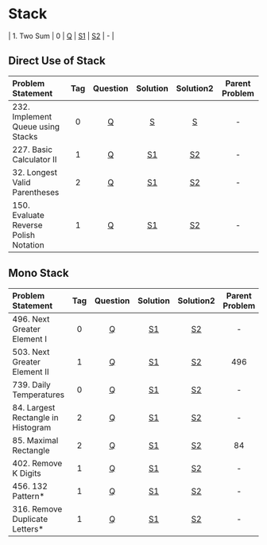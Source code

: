 # Stack

| 1. Two Sum        |  0  | [Q]() | [S1]() | [S2]() |       -        |

## Direct Use of Stack
| Problem Statement                     | Tag |                                     Question                                     |                                                      Solution                                                      |                                                      Solution2                                                       | Parent Problem |
|:--------------------------------------|:---:|:--------------------------------------------------------------------------------:|:------------------------------------------------------------------------------------------------------------------:|:--------------------------------------------------------------------------------------------------------------------:|:--------------:|
| 232. Implement Queue using Stacks     |  0  |   [Q](https://leetcode.com/problems/implement-queue-using-stacks/description/)   |    [S](https://github.com/aatman-24/DSA/blob/main/LeetCode/Easy/232.%20Implement%20Queue%20using%20Stacks.cpp)     |   [S](https://github.com/aatman-24/Leetcode-revision/blob/main/src/232.%20Implement%20Queue%20using%20Stacks.cpp)    |       -        |
| 227. Basic Calculator II              |  1  |             [Q](https://leetcode.com/problems/basic-calculator-ii/)              |        [S1](https://github.com/aatman-24/DSA/blob/main/LeetCode/Medium/227.%20Basic%20Calculator%20II.cpp)         |        [S2](https://github.com/aatman-24/Leetcode-revision/blob/main/src/227.%20Basic%20Calculator%20II.cpp)         |       -        |
| 32. Longest Valid Parentheses         |  2  |    [Q](https://leetcode.com/problems/longest-valid-parentheses/description/)     |       [S1](https://github.com/aatman-24/DSA/blob/main/LeetCode/Hard/32.%20Longest%20Valid%20Parentheses.cpp)       |      [S2](https://github.com/aatman-24/Leetcode-revision/blob/main/src/32.%20Longest%20Valid%20Parentheses.cpp)      |       -        |
| 150. Evaluate Reverse Polish Notation |  1  | [Q](https://leetcode.com/problems/evaluate-reverse-polish-notation/description/) | [S1](https://github.com/aatman-24/DSA/blob/main/LeetCode/Medium/150.%20Evaluate%20Reverse%20Polish%20Notation.cpp) | [S2](https://github.com/aatman-24/Leetcode-revision/blob/main/src/150.%20Evaluate%20Reverse%20Polish%20Notation.cpp) |       -        |



## Mono Stack
| Problem Statement                  | Tag |                                    Question                                    |                                                   Solution                                                    |                                                     Solution2                                                     | Parent Problem |
|:-----------------------------------|:---:|:------------------------------------------------------------------------------:|:-------------------------------------------------------------------------------------------------------------:|:-----------------------------------------------------------------------------------------------------------------:|:--------------:|
| 496. Next Greater Element I        |  0  |     [Q](https://leetcode.com/problems/next-greater-element-i/description/)     |    [S1](https://github.com/aatman-24/DSA/blob/main/LeetCode/Easy/496.%20Next%20Greater%20Element%20I.cpp)     |    [S2](https://github.com/aatman-24/Leetcode-revision/blob/main/src/496.%20Next%20Greater%20Element%20I.cpp)     |       -        |
| 503. Next Greater Element II       |  1  |    [Q](https://leetcode.com/problems/next-greater-element-ii/description/)     |   [S1](https://github.com/aatman-24/DSA/blob/main/LeetCode/Medium/503.%20Next%20Greater%20Element%20II.cpp)   |    [S2](https://github.com/aatman-24/Leetcode-revision/blob/main/src/503.%20Next%20Greater%20Element%20II.cpp)    |      496       |
| 739. Daily Temperatures            |  0  |       [Q](https://leetcode.com/problems/daily-temperatures/description/)       |       [S1](https://github.com/aatman-24/DSA/blob/main/LeetCode/Medium/739.%20Daily%20Temperatures.cpp)        |        [S2](https://github.com/aatman-24/Leetcode-revision/blob/main/src/739.%20Daily%20Temperatures.cpp)         |       -        |
| 84. Largest Rectangle in Histogram |  2  | [Q](https://leetcode.com/problems/largest-rectangle-in-histogram/description/) | [S1](https://github.com/aatman-24/DSA/blob/main/LeetCode/Hard/84.%20Largest%20Rectangle%20in%20Histogram.cpp) | [S2](https://github.com/aatman-24/Leetcode-revision/blob/main/src/84.%20Largest%20Rectangle%20in%20Histogram.cpp) |       -        |
| 85. Maximal Rectangle              |  2  |       [Q](https://leetcode.com/problems/maximal-rectangle/description/)        |         [S1](https://github.com/aatman-24/DSA/blob/main/LeetCode/Hard/85.%20Maximal%20Rectangle.cpp)          |         [S2](https://github.com/aatman-24/Leetcode-revision/blob/main/src/85.%20Maximal%20Rectangle.cpp)          |       84       |
| 402. Remove K Digits               |  1  |        [Q](https://leetcode.com/problems/remove-k-digits/description/)         |        [S1](https://github.com/aatman-24/DSA/blob/main/LeetCode/Medium/402.%20Remove%20K%20Digits.cpp)        |         [S2](https://github.com/aatman-24/Leetcode-revision/blob/main/src/402.%20Remove%20K%20Digits.cpp)         |       -        |
| 456. 132 Pattern*                  |  1  |          [Q](https://leetcode.com/problems/132-pattern/description/)           |           [S1](https://github.com/aatman-24/DSA/blob/main/LeetCode/Medium/456.%20132%20Pattern.cpp)           |            [S2](https://github.com/aatman-24/Leetcode-revision/blob/main/src/456.%20132%20Pattern.cpp)            |       -        |
| 316. Remove Duplicate Letters*     |  1  |    [Q](https://leetcode.com/problems/remove-duplicate-letters/description/)    |   [S1](https://github.com/aatman-24/DSA/blob/main/LeetCode/Medium/316.%20Remove%20Duplicate%20Letters.cpp)    |    [S2](https://github.com/aatman-24/Leetcode-revision/blob/main/src/316.%20Remove%20Duplicate%20Letters.cpp)     |       -        |